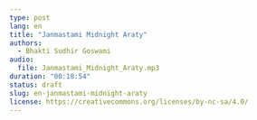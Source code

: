 ```yaml
---
type: post
lang: en
title: "Janmastami Midnight Araty"
authors:
  - Bhakti Sudhir Goswami
audio:
  file: Janmastami_Midnight_Araty.mp3
duration: "00:18:54"
status: draft
slug: en-janmastami-midnight-araty
license: https://creativecommons.org/licenses/by-nc-sa/4.0/
---
```


